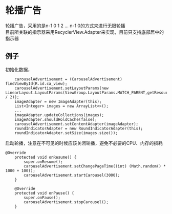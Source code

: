 # 轮播广告
轮播广告，采用的是n-1 0 1 2 ... n-1 0的方式来进行无限轮播<br>
目前所关联的指示器采用RecyclerView.Adapter来实现，目前只支持底部居中的指示器
## 例子
初始化数据，
```
    carouselAdvertisement = (CarouselAdvertisement) findViewById(R.id.ca_view);
    carouselAdvertisement.setLayoutParams(new LinearLayout.LayoutParams(ViewGroup.LayoutParams.MATCH_PARENT,getResources().getDisplayMetrics().widthPixels / 2));
    imageAdapter = new ImageAdapter(this);
    List<Integer> images = new ArrayList<>();
    ...
    imageAdapter.updateCollections(images);
    imageAdapter.shouldHoldCache(false);
    carouselAdvertisement.setContentAdapter(imageAdapter);
    roundIndicatorAdapter = new RoundIndicatorAdapter(this);
    roundIndicatorAdapter.setSize(images.size());
```
启动轮播，注意在不可见的时候应该关闭轮播，避免不必要的CPU、内存的损耗
```
@Override
    protected void onResume() {
        super.onResume();
        carouselAdvertisement.setChangePageTime((int) (Math.random() * 1000 + 100));
        carouselAdvertisement.startCarousel(3000);
    }

    @Override
    protected void onPause() {
        super.onPause();
        carouselAdvertisement.stopCarousel();
    }
```
